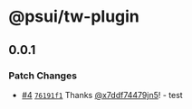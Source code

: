 # @psui/tw-plugin

## 0.0.1

### Patch Changes

- [#4](https://github.com/x7ddf74479jn5/psui/pull/4) [`76191f1`](https://github.com/x7ddf74479jn5/psui/commit/76191f1d0a77becdba614f1f1bcc17e43b4ecd1c) Thanks [@x7ddf74479jn5](https://github.com/x7ddf74479jn5)! - test
